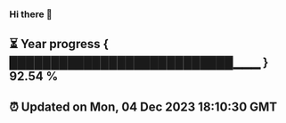 ### Hi there 👋
⏳ Year progress { ███████████████████████████▁▁▁ } 92.54 %
---
⏰ Updated on Mon, 04 Dec 2023 18:10:30 GMT
---
